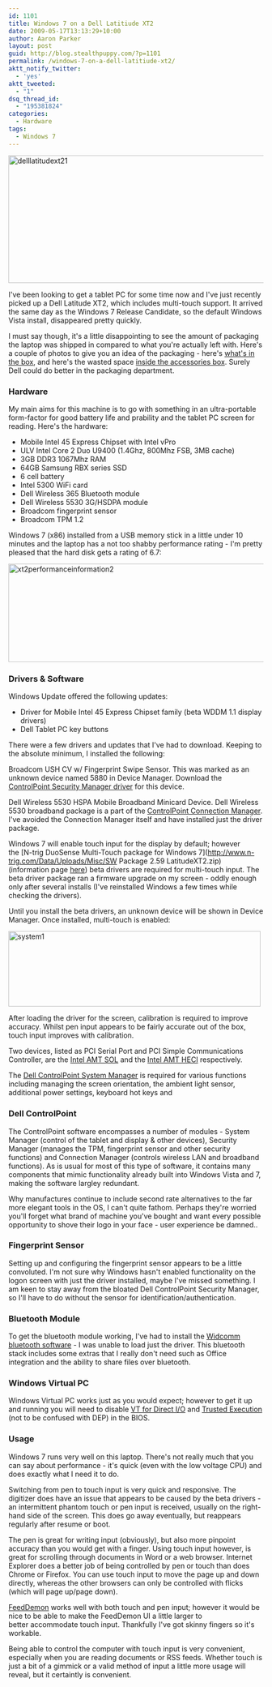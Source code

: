 ```yaml
---
id: 1101
title: Windows 7 on a Dell Latitiude XT2
date: 2009-05-17T13:13:29+10:00
author: Aaron Parker
layout: post
guid: http://blog.stealthpuppy.com/?p=1101
permalink: /windows-7-on-a-dell-latitiude-xt2/
aktt_notify_twitter:
  - 'yes'
aktt_tweeted:
  - "1"
dsq_thread_id:
  - "195381824"
categories:
  - Hardware
tags:
  - Windows 7
---
```

<img class="alignnone size-full wp-image-1109" title="delllatitudext21" src="https://stealthpuppy.com/media/2009/05/delllatitudext21.jpg" alt="delllatitudext21" width="585" height="252" srcset="https://stealthpuppy.com/media/2009/05/delllatitudext21.jpg 585w, https://stealthpuppy.com/media/2009/05/delllatitudext21-150x64.jpg 150w, https://stealthpuppy.com/media/2009/05/delllatitudext21-300x129.jpg 300w" sizes="(max-width: 585px) 100vw, 585px" />

I've been looking to get a tablet PC for some time now and I've just recently picked up a Dell Latitude XT2, which includes multi-touch support. It arrived the same day as the Windows 7 Release Candidate, so the default Windows Vista install, disappeared pretty quickly.

I must say though, it's a little disappointing to see the amount of packaging the laptop was shipped in compared to what you're actually left with. Here's a couple of photos to give you an idea of the packaging - here's [what's in the box](http://cid-74b5baa3414de283.skydrive.live.com/self.aspx/Dell%20Latitude%20XT2/DSCF3122.jpg), and here's the wasted space [inside the accessories box](http://cid-74b5baa3414de283.skydrive.live.com/self.aspx/Dell%20Latitude%20XT2/DSCF3123.jpg). Surely Dell could do better in the packaging department.

### Hardware

My main aims for this machine is to go with something in an ultra-portable form-factor for good battery life and prability and the tablet PC screen for reading. Here's the hardware:

  * Mobile Intel 45 Express Chipset with Intel vPro
  * ULV Intel Core 2 Duo U9400 (1.4Ghz, 800Mhz FSB, 3MB cache)
  * 3GB DDR3 1067Mhz RAM
  * 64GB Samsung RBX series SSD
  * 6 cell battery
  * Intel 5300 WiFi card
  * Dell Wireless 365 Bluetooth module
  * Dell Wireless 5530 3G/HSDPA module
  * Broadcom fingerprint sensor
  * Broadcom TPM 1.2

Windows 7 (x86) installed from a USB memory stick in a little under 10 minutes and the laptop has a not too shabby performance rating - I'm pretty pleased that the hard disk gets a rating of 6.7:

<img class="alignnone size-full wp-image-1114" title="xt2performanceinformation2" src="https://stealthpuppy.com/media/2009/05/xt2performanceinformation2.png" alt="xt2performanceinformation2" width="567" height="194" srcset="https://stealthpuppy.com/media/2009/05/xt2performanceinformation2.png 567w, https://stealthpuppy.com/media/2009/05/xt2performanceinformation2-150x51.png 150w, https://stealthpuppy.com/media/2009/05/xt2performanceinformation2-300x102.png 300w" sizes="(max-width: 567px) 100vw, 567px" /> 

### Drivers & Software

Windows Update offered the following updates:

  * Driver for Mobile Intel 45 Express Chipset family (beta WDDM 1.1 display drivers)
  * Dell Tablet PC key buttons

There were a few drivers and updates that I've had to download. Keeping to the absolute minimum, I installed the following:

Broadcom USH CV w/ Fingerprint Swipe Sensor. This was marked as an unknown device named 5880 in Device Manager. Download the [ControlPoint Security Manager driver](http://support.euro.dell.com/support/downloads/format.aspx?c=uk&l=en&s=gen&deviceid=16358&libid=25&releaseid=R210495&vercnt=2&formatcnt=0&SystemID=LAT_XT2&servicetag=&os=WLH&osl=en&catid=-1&impid=-1) for this device.

Dell Wireless 5530 HSPA Mobile Broadband Minicard Device. Dell Wireless 5530 broadband package is a part of the [ControlPoint Connection Manager](http://support.euro.dell.com/support/downloads/format.aspx?c=uk&l=en&s=gen&deviceid=15971&libid=25&releaseid=R214454&vercnt=3&formatcnt=0&SystemID=LAT_XT2&servicetag=&os=WLH&osl=en&catid=-1&impid=-1). I've avoided the Connection Manager itself and have installed just the driver package.

Windows 7 will enable touch input for the display by default; however the [N-trig DuoSense Multi-Touch package for Windows 7](http://www.n-trig.com/Data/Uploads/Misc/SW Package 2.59 LatitudeXT2.zip) (information page [here](http://www.n-trig.com/Content.aspx?Page=Multi_Touch)) beta drivers are required for multi-touch input. The beta driver package ran a firmware upgrade on my screen - oddly enough only after several installs (I've reinstalled Windows a few times while checking the drivers).

Until you install the beta drivers, an unknown device will be shown in Device Manager. Once installed, multi-touch is enabled:

<img class="alignnone size-full wp-image-1118" title="system1" src="https://stealthpuppy.com/media/2009/05/system1.png" alt="system1" width="498" height="149" srcset="https://stealthpuppy.com/media/2009/05/system1.png 498w, https://stealthpuppy.com/media/2009/05/system1-150x44.png 150w, https://stealthpuppy.com/media/2009/05/system1-300x89.png 300w" sizes="(max-width: 498px) 100vw, 498px" /> 

After loading the driver for the screen, calibration is required to improve accuracy. Whilst pen input appears to be fairly accurate out of the box, touch input improves with calibration.

Two devices, listed as PCI Serial Port and PCI Simple Communications Controller, are the [Intel AMT SOL](http://support.euro.dell.com/support/downloads/download.aspx?c=uk&l=en&s=gen&releaseid=R192787&SystemID=LAT_XT2&servicetag=&os=WLH&osl=en&deviceid=12178&devlib=0&typecnt=0&vercnt=1&catid=-1&impid=-1&formatcnt=1&libid=27&fileid=265133) and the [Intel AMT HECI](http://support.euro.dell.com/support/downloads/download.aspx?c=uk&l=en&s=gen&releaseid=R192786&SystemID=LAT_XT2&servicetag=&os=WLH&osl=en&deviceid=12177&devlib=0&typecnt=0&vercnt=1&catid=-1&impid=-1&formatcnt=1&libid=27&fileid=265132) respectively.

The [Dell ControlPoint System Manager](http://support.euro.dell.com/support/downloads/format.aspx?c=uk&l=en&s=gen&deviceid=16381&libid=25&releaseid=R218880&vercnt=3&formatcnt=0&SystemID=LAT_XT2&servicetag=&os=WLH&osl=en&catid=-1&impid=-1) is required for various functions including managing the screen orientation, the ambient light sensor, additional power settings, keyboard hot keys and

### Dell ControlPoint

The ControlPoint software encompasses a number of modules - System Manager (control of the tablet and display & other devices), Security Manager (manages the TPM, fingerprint sensor and other security functions) and Connection Manager (controls wireless LAN and broadband functions). As is usual for most of this type of software, it contains many components that mimic functionality already built into Windows Vista and 7, making the software largley redundant.

Why manufactures continue to include second rate alternatives to the far more elegant tools in the OS, I can't quite fathom. Perhaps they're worried you'll forget what brand of machine you've bought and want every possible opportunity to shove their logo in your face - user experience be damned..

### Fingerprint Sensor

Setting up and configuring the fingerprint sensor appears to be a little convoluted. I'm not sure why Windows hasn't enabled functionality on the logon screen with just the driver installed, maybe I've missed something. I am keen to stay away from the bloated Dell ControlPoint Security Manager, so I'll have to do without the sensor for identification/authentication.

### Bluetooth Module

To get the bluetooth module working, I've had to install the [Widcomm bluetooth software](http://support.euro.dell.com/support/downloads/format.aspx?c=uk&l=en&s=gen&deviceid=16167&libid=5&releaseid=R204603&vercnt=1&formatcnt=0&SystemID=LAT_XT2&servicetag=&os=WLH&osl=en&catid=-1&impid=-1) - I was unable to load just the driver. This bluetooth stack includes some extras that I really don't need such as Office integration and the ability to share files over bluetooth.

### Windows Virtual PC

Windows Virtual PC works just as you would expect; however to get it up and running you will need to disable [VT for Direct I/O](http://software.intel.com/en-us/articles/intel-virtualization-technology-for-directed-io-vt-d-enhancing-intel-platforms-for-efficient-virtualization-of-io-devices/) and [Trusted Execution](http://en.wikipedia.org/wiki/Trusted_Execution_Technology) (not to be confused with DEP) in the BIOS.

### Usage

Windows 7 runs very well on this laptop. There's not really much that you can say about performance - it's quick (even with the low voltage CPU) and does exactly what I need it to do.

Switching from pen to touch input is very quick and responsive. The digitizer does have an issue that appears to be caused by the beta drivers - an intermittent phantom touch or pen input is received, usually on the right-hand side of the screen. This does go away eventually, but reappears regularly after resume or boot.

The pen is great for writing input (obviously), but also more pinpoint accuracy than you would get with a finger. Using touch input however, is great for scrolling through documents in Word or a web browser. Internet Explorer does a better job of being controlled by pen or touch than does Chrome or Firefox. You can use touch input to move the page up and down directly, whereas the other browsers can only be controlled with flicks (which will page up/page down).

[FeedDemon](http://www.newsgator.com/Individuals/FeedDemon/Default.aspx) works well with both touch and pen input; however it would be nice to be able to make the FeedDemon UI a little larger to better accommodate touch input. Thankfully I've got skinny fingers so it's workable.

Being able to control the computer with touch input is very convenient, especially when you are reading documents or RSS feeds. Whether touch is just a bit of a gimmick or a valid method of input a little more usage will reveal, but it certaintly is convenient.